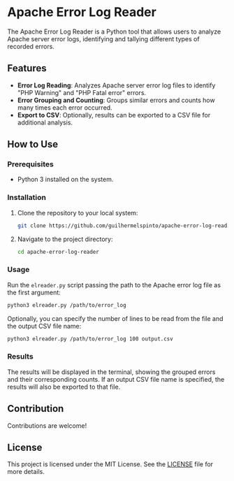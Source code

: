 # Apache Error Log Reader

The Apache Error Log Reader is a Python tool that allows users to analyze Apache server error logs, identifying and tallying different types of recorded errors.

## Features

- **Error Log Reading**: Analyzes Apache server error log files to identify "PHP Warning" and "PHP Fatal error" errors.
- **Error Grouping and Counting**: Groups similar errors and counts how many times each error occurred.
- **Export to CSV**: Optionally, results can be exported to a CSV file for additional analysis.

## How to Use

### Prerequisites

- Python 3 installed on the system.

### Installation

1. Clone the repository to your local system:

    ```bash
    git clone https://github.com/guilhermelspinto/apache-error-log-reader.git
    ```

2. Navigate to the project directory:

    ```bash
    cd apache-error-log-reader
    ```

### Usage

Run the `elreader.py` script passing the path to the Apache error log file as the first argument:

```bash
python3 elreader.py /path/to/error_log
```

Optionally, you can specify the number of lines to be read from the file and the output CSV file name:

```bash
python3 elreader.py /path/to/error_log 100 output.csv
```

### Results

The results will be displayed in the terminal, showing the grouped errors and their corresponding counts. If an output CSV file name is specified, the results will also be exported to that file.

## Contribution

Contributions are welcome!

## License

This project is licensed under the MIT License. See the [LICENSE](LICENSE) file for more details.

